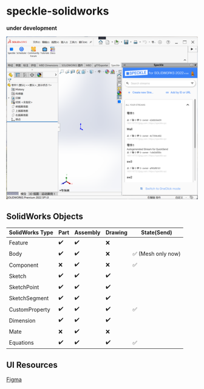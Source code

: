 # speckle-solidworks

**under development**

![](./resources/speckle-sw.png)

## SolidWorks Objects

| SolidWorks Type | Part | Assembly | Drawing | State(Send) |
| --- | --- | --- | --- | --- |
| Feature | :heavy_check_mark: | :heavy_check_mark: | :x: |
| Body | :heavy_check_mark: | :heavy_check_mark: | :x: | :white_check_mark: (Mesh only now) |
| Component | :x: | :heavy_check_mark: | :x: | :white_check_mark: 
| Sketch | :heavy_check_mark: | :heavy_check_mark: | :heavy_check_mark: |
| SketchPoint | :heavy_check_mark: | :heavy_check_mark: | :heavy_check_mark: |
| SketchSegment | :heavy_check_mark: | :heavy_check_mark: | :heavy_check_mark: |
| CustomProperty | :heavy_check_mark: | :heavy_check_mark: | :heavy_check_mark: | :white_check_mark: 
| Dimension | :heavy_check_mark: | :heavy_check_mark: | :heavy_check_mark: | 
| Mate | :x: | :heavy_check_mark: | :x: | 
| Equations | :heavy_check_mark: | :heavy_check_mark: | :heavy_check_mark: | :white_check_mark: 

## UI Resources

[Figma](https://www.figma.com/community/file/1259478907213353448)